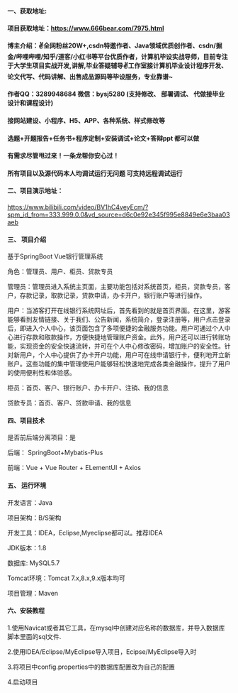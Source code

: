 #### 一、获取地址:

#### 项目获取地址：https://www.666bear.com/7975.html

**博主介绍：✌全网粉丝20W+,csdn特邀作者、Java领域优质创作者、csdn/掘金/哔哩哔哩/知乎/道客/小红书等平台优质作者，计算机毕设实战导师，目前专注于大学生项目实战开发,讲解,毕业答疑辅导✌工作室接计算机毕业设计程序开发、论文代写、代码讲解、出售成品源码等毕设服务，专业靠谱~**

#### 作者QQ：3289948684 微信：bysj5280 (支持修改、 部署调试、 代做接毕业设计和课程设计)

#### 接网站建设、小程序、H5、APP、各种系统、样式修改等

#### 选题+开题报告+任务书+程序定制+安装调试+论文+答辩ppt 都可以做

#### 有需求尽管甩过来！一条龙帮你安心过！

#### 所有项目以及源代码本人均调试运行无问题 可支持远程调试运行


#### 二、项目演示地址：

https://www.bilibili.com/video/BV1hC4veyEcm/?spm_id_from=333.999.0.0&vd_source=d6c0e92e345f995e8849e6e3baa03aeb

#### 三、 项目介绍

基于SpringBoot Vue银行管理系统

角色：管理员、用户、柜员、贷款专员

管理员：管理员进入系统主页面，主要功能包括对系统首页，柜员，贷款专员，客户，存款记录，取款记录，贷款申请，办卡开户，银行账户等进行操作。

用户：当游客打开在线银行系统网址后，首先看到的就是首页界面。在这里，游客能够看到友情链接、关于我们、公告新闻，系统简介，登录注册等，用户点击登录后，即进入个人中心，该页面包含了多项便捷的金融服务功能。用户可通过个人中心进行存款和取款操作，方便快捷地管理账户资金。此外，用户还可以进行转账功能，实现资金的安全快速流转，并可在个人中心修改密码，增加账户的安全性。针对新用户，个人中心提供了办卡开户功能，用户可在线申请银行卡，便利地开立新账户。这些功能的集中管理使用户能够轻松快速地完成各类金融操作，提升了用户的使用便利性和体验感。

柜员：首页、客户、银行账户、办卡开户、注销、我的信息

贷款专员：首页、客户、贷款申请、我的信息

#### 四、项目技术

是否前后端分离项目：是

后端： SpringBoot+Mybatis-Plus

前端：Vue + Vue Router + ELementUI + Axios

#### 五、 运行环境

开发语言：Java

项目架构：B/S架构

开发工具：IDEA，Eclipse,Myeclipse都可以。推荐IDEA

JDK版本：1.8

数据库: MySQL5.7

Tomcat环境：Tomcat 7.x,8.x,9.x版本均可

项目管理：Maven



#### 六、安装教程

1.使用Navicat或者其它工具，在mysql中创建对应名称的数据库，并导入数据库脚本里面的sql文件.

2.使用IDEA/Eclipse/MyEclipse导入项目，Ecipse/MyEclipse导入时

3.将项目中config.properties中的数据库配置改为自己的配置

4.启动项目

